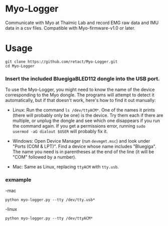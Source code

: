 # Myo-Logger
Communicate with Myo at Thalmic Lab and record EMG raw data and IMU data in a csv files.
Compatible with Myo-firmware-v1.0 or later.

# Usage
 ```
 git clone https://github.com/retact/Myo-Logger.git
 cd Myo-Logger
 ```
 ### Insert the included BluegigaBLED112 dongle into the USB port.  
  
 To use the Myo-Logger, you might need to know the name of the device
corresponding to the Myo dongle. The programs will attempt to detect it
automatically, but if that doesn't work, here's how to find it out manually:  
  
- Linux: Run the command ``ls /dev/ttyACM*``. One of the names it prints (there
  will probably only be one) is the device. Try them each if there are multiple,
  or unplug the dongle and see which one disappears if you run the command
  again. If you get a permissions error, running ``sudo usermod -aG dialout
  $USER`` will probably fix it.  
 
- Windows: Open Device Manager (run ``devmgmt.msc``) and look under "Ports (COM &
  LPT)". Find a device whose name includes "Bluegiga". The name you need is in
  parentheses at the end of the line (it will be "COM" followed by a number).  
 
- Mac: Same as Linux, replacing ``ttyACM`` with ``tty.usb``.  

### exmample
-mac  
 ```
 python myo-logger.py --tty /dev/tty.usb*
 ```
-linux  
 ```
 python myo-logger.py --tty /dev/ttyACM*
 ```


